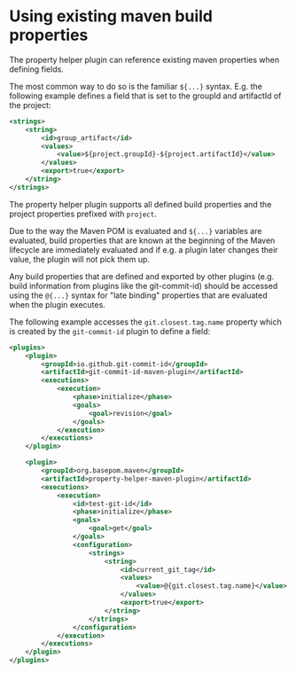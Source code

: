 # Using existing maven build properties

The property helper plugin can reference existing maven properties when defining fields.

The most common way to do so is the familiar `${...}` syntax. E.g. the following example defines a field that is set to the groupId and artifactId of the project:

```xml
<strings>
    <string>
        <id>group_artifact</id>
        <values>
            <value>${project.groupId}-${project.artifactId}</value>
        </values>
        <export>true</export>
    </string>
</strings>
```

The property helper plugin supports all defined build properties and the project properties prefixed with `project`.

Due to the way the Maven POM is evaluated and `${...}` variables are evaluated, build properties that are known at the beginning of the Maven lifecycle are
immediately evaluated and if e.g. a plugin later changes their value, the plugin will not pick them up.

Any build properties that are defined and exported by other plugins (e.g. build information from plugins like the git-commit-id) should be accessed using
the `@{...}` syntax for "late binding" properties that are evaluated when the plugin executes.

The following example accesses the `git.closest.tag.name` property which is created by the `git-commit-id` plugin to define a field:

```xml
<plugins>
    <plugin>
        <groupId>io.github.git-commit-id</groupId>
        <artifactId>git-commit-id-maven-plugin</artifactId>
        <executions>
            <execution>
                <phase>initialize</phase>
                <goals>
                    <goal>revision</goal>
                </goals>
            </execution>
        </executions>
    </plugin>

    <plugin>
        <groupId>org.basepom.maven</groupId>
        <artifactId>property-helper-maven-plugin</artifactId>
        <executions>
            <execution>
                <id>test-git-id</id>
                <phase>initialize</phase>
                <goals>
                    <goal>get</goal>
                </goals>
                <configuration>
                    <strings>
                        <string>
                            <id>current_git_tag</id>
                            <values>
                                <value>@{git.closest.tag.name}</value>
                            </values>
                            <export>true</export>
                        </string>
                    </strings>
                </configuration>
            </execution>
        </executions>
    </plugin>
</plugins>
```

